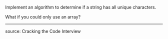 Implement an algorithm to determine if a string has all unique characters.

What if you could only use an array?

---

source: Cracking the Code Interview
